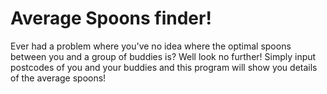 # Average Spoons finder!
Ever had a problem where you've no idea where the optimal spoons between you and
a group of buddies is? Well look no further! Simply input postcodes of you and
your buddies and this program will show you details of the average spoons!
